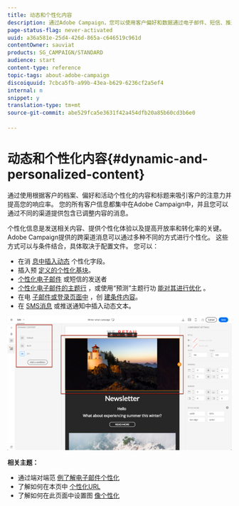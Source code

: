 ```yaml
---
title: 动态和个性化内容
description: 通过Adobe Campaign，您可以使用客户偏好和数据通过电子邮件、短信、推送通知、InApp消息或直邮创建个性化的营销活动。
page-status-flag: never-activated
uuid: a36a581e-25d4-426d-865a-c646519c961d
contentOwner: sauviat
products: SG_CAMPAIGN/STANDARD
audience: start
content-type: reference
topic-tags: about-adobe-campaign
discoiquuid: 7cbca5fb-a99b-43ea-b629-6236cf2a5ef4
internal: n
snippet: y
translation-type: tm+mt
source-git-commit: abe529fca5e3631f42a454dfb20a85b60cd3b6e0

---
```



# 动态和个性化内容{#dynamic-and-personalized-content}

通过使用根据客户的档案、偏好和活动个性化的内容和标题来吸引客户的注意力并提高您的响应率。 您的所有客户信息都集中在Adobe Campaign中，并且您可以通过不同的渠道提供包含已调整内容的消息。

个性化信息是发送相关内容、提供个性化体验以及提高开放率和转化率的关键。 Adobe Campaign提供的跨渠道消息可以通过多种不同的方式进行个性化。 这些方式可以与条件结合，具体取决于配置文件。 您可以：

* 在消 [息中插入动态](../../designing/using/personalization.md#inserting-a-personalization-field) 个性化字段。
* 插入预 [定义的个性化基块](../../designing/using/personalization.md#adding-a-content-block)。
* [个性化电子邮件](../../designing/using/subject-line.md) 或短信的发送者
* [个性化电子邮件的主题行](../../designing/using/subject-line.md) ，或使用“预测”主题行功 [能对其进行优化](../../sending/using/testing-subject-line-email.md#about-predictive-subject-line) 。
* 在电 [子邮件或登录页面中](../../designing/using/personalization.md#defining-dynamic-content-in-an-email) ，创 [建条件内容](../../channels/using/designing-a-landing-page.md#defining-dynamic-content-in-a-landing-page)。
* 在 [SMS消息](../../channels/using/defining-dynamic-text.md) 或推送通知中插入动态文本。

![](assets/delivery_content_43.png)

**相关主题：**

* 通过端对端范 [例了解电子邮件个性化](../../designing/using/personalization.md#example-email-personalization)
* 了解如何在本页中 [个性化URL](../../designing/using/personalization.md#personalizing-urls)
* 了解如何在此页面中设置图 [像个性化](../../designing/using/personalization.md#personalizing-an-image-source)

